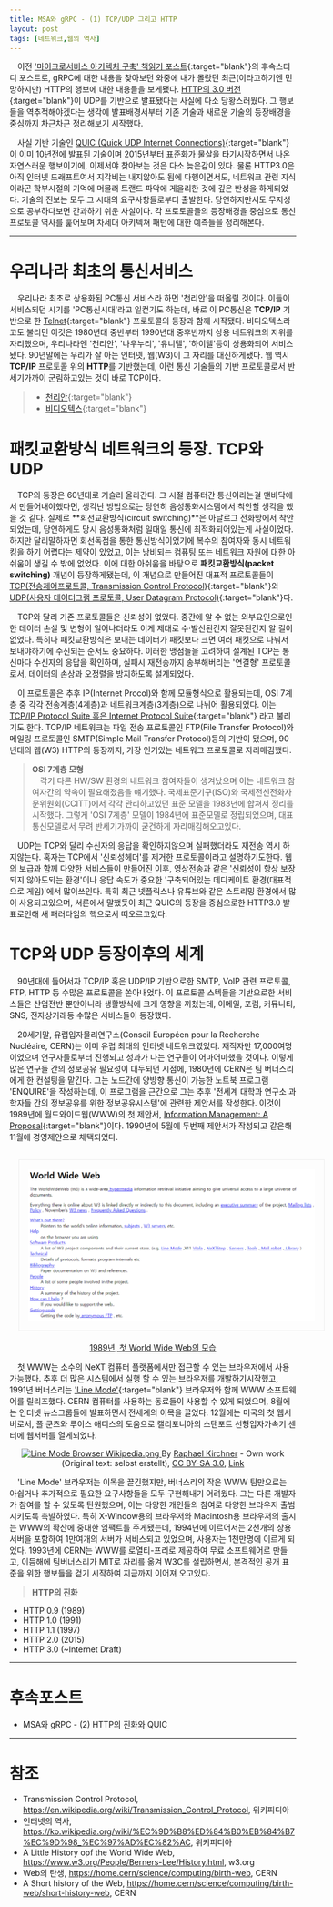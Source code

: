 ```yaml
---
title: MSA와 gRPC - (1) TCP/UDP 그리고 HTTP
layout: post
tags: [네트워크,웹의 역사]
---
```

　이전 ['마이크로서비스 아키텍처 구축' 책읽기 포스트]({{site.url}}/2022/01/26/Building-Microservices/){:target="blank"}의 후속스터디 포스트로, gRPC에 대한 내용을 찾아보던 와중에 내가 몰랐던 최근(이라고하기엔 민망하지만) HTTP의 행보에 대한 내용들을 보게됐다. [HTTP의 3.0 버전](https://datatracker.ietf.org/doc/html/draft-ietf-quic-http-17){:target="blank"}이 UDP를 기반으로 발표됐다는 사실에 다소 당황스러웠다. 그 행보들을 역추적해야겠다는 생각에 발표배경서부터 기존 기술과 새로운 기술의 등장배경을 중심까지 차근차근 정리해보기 시작했다.<!--more-->

　사실 기반 기술인 [QUIC (Quick UDP Internet Connections)](https://docs.google.com/document/d/1WJvyZflAO2pq77yOLbp9NsGjC1CHetAXV8I0fQe-B_U/edit){:target="blank"}이 이미 10년전에 발표된 기술이며 2015년부터 표준화가 물살을 타기시작하면서 나온 자연스러운 행보이기에, 이제서야 찾아보는 것은 다소 늦은감이 있다. 물론 HTTP3.0은 아직 인터넷 드래프트여서 지각비는 내지않아도 됨에 다행이면서도, 네트워크 관련 지식이라곤 학부시절의 기억에 머물러 트랜드 파악에 게을리한 것에 깊은 반성을 하게되었다. 기술의 진보는 모두 그 시대의 요구사항들로부터 출발한다. 당연하지만서도 무지성으로 공부하다보면 간과하기 쉬운 사실이다. 각 프로토콜들의 등장배경을 중심으로 통신프로토콜 역사를 훑어보며 차세대 아키텍쳐 패턴에 대한 예측들을 정리해본다.

<hr/>

# 우리나라 최초의 통신서비스
　우리나라 최초로 상용화된 PC통신 서비스라 하면 '천리안'을 떠올릴 것이다. 이들이 서비스되던 시기를 'PC통신시대'라고 일컫기도 하는데, 바로 이 PC통신은 **TCP/IP** 기반으로 한 [Telnet](https://datatracker.ietf.org/doc/html/rfc854){:target="blank"} 프로토콜의 등장과 함께 시작됐다. 비디오텍스라고도 불리던 이것은 1980년대 중반부터 1990년대 중후반까지 상용 네트워크의 지위를 자리했으며, 우리나라엔 '천리안', '나우누리', '유니텔', '하이텔'등이 상용화되어 서비스됐다. 90년말에는 우리가 잘 아는 인터넷, 웹(W3)이 그 자리를 대신하게됐다. 웹 역시 **TCP/IP** 프로토콜 위의 **HTTP**를 기반했는데, 이런 통신 기술들의 기반 프로토콜로서 반세기가까이 군림하고있는 것이 바로 TCP이다.
> - [천리안](https://newslibrary.naver.com/viewer/index.naver?articleId=1985062400099211021&editNo=1&printCount=1&publishDate=1985-06-24&officeId=00009&pageNo=11&printNo=5940&publishType=00020){:target="blank"}
> - [비디오텍스](https://en.wikipedia.org/wiki/Videotex){:target="blank"}

# 패킷교환방식 네트워크의 등장. TCP와 UDP
　TCP의 등장은 60년대로 거슬러 올라간다. 그 시절 컴퓨터간 통신이라는걸 맨바닥에서 만들어내야했다면, 생각난 방법으로는 당연히 음성통화시스템에서 착안할 생각을 했을 것 같다. 실제로 **회선교환방식(circuit switching)**은 아날로그 전화망에서 착안되었는데, 당연하게도 당시 음성통화처럼 일대일 통신에 최적화되어있는게 사실이었다. 하지만 달리말하자면 회선독점을 통한 통신방식이었기에 복수의 참여자와 동시 네트워킹을 하기 어렵다는 제약이 있었고, 이는 낭비되는 컴퓨팅 또는 네트워크 자원에 대한 아쉬움이 생길 수 밖에 없었다. 이에 대한 아쉬움을 바탕으로 **패킷교환방식(packet switching)** 개념이 등장하게됐는데, 이 개념으로 만들어진 대표적 프로토콜들이 [TCP(전송제어프로토콜, Transmission Control Protocol)](https://datatracker.ietf.org/doc/html/rfc675){:target="blank"}와 [UDP(사용자 데이터그램 프로토콜, User Datagram Protocol)](https://datatracker.ietf.org/doc/html/rfc768){:target="blank"}다.

　TCP와 달리 기존 프로토콜들은 신뢰성이 없었다. 중간에 알 수 없는 외부요인으로인한 데이터 손실 및 변형이 일어나더라도 이게 제대로 수·발신된건지 잘못된건지 알 길이 없었다. 특히나 패킷교환방식은 보내는 데이터가 패킷보다 크면 여러 패킷으로 나눠서 보내야하기에 수신되는 순서도 중요하다. 이러한 맹점들을 고려하여 설계된 TCP는 통신마다 수신자의 응답을 확인하며, 실패시 재전송까지 송부해버리는 '연결형' 프로토콜로서, 데이터의 손상과 오정렬을 방지하도록 설계되었다.

　이 프로토콜은 추후 IP(Internet Procol)와 함께 모듈형식으로 활용되는데, OSI 7계층 중 각각 전송계층(4계층)과 네트워크계층(3계층)으로 나뉘어 활용되었다. 이는 [TCP/IP Protocol Suite 혹은 Internet Protocol Suite](https://en.wikipedia.org/wiki/Internet_protocol_suite){:target="blank"} 라고 불리기도 한다. TCP/IP 네트워크는 파일 전송 프로토콜인 FTP(File Transfer Protocol)와 메일링 프로토콜인 SMTP(Simple Mail Transfer Protocol)등의 기반이 됐으며, 90년대의 웹(W3) HTTP의 등장까지, 가장 인기있는 네트워크 프로토콜로 자리매김했다.

> **OSI 7계층 모형**<br/>
　각기 다른 HW/SW 환경의 네트워크 참여자들이 생겨났으며 이는 네트워크 참여자간의 약속이 필요해졌음을 얘기했다. 국제표준기구(ISO)와 국제전신전화자문위원회(CCITT)에서 각각 관리하고있던 표준 모델을 1983년에 합쳐서 정리를 시작했다. 그렇게 'OSI 7계층' 모델이 1984년에 표준모델로 정립되었으며, 대표 통신모델로서 무려 반세기가까이 굳건하게 자리매김해오고있다.

　UDP는 TCP와 달리 수신자의 응답을 확인하지않으며 실패했더라도 재전송 역시 하지않는다. 혹자는 TCP에서 '신뢰성헤더'를 제거한 프로토콜이라고 설명하기도한다. 웹의 보급과 함께 다양한 서비스들이 만들어진 이후, 영상전송과 같은 '신뢰성이 항상 보장되지 않아도되는 환경'이나 응답 속도가 중요한 '구축되어있는 데디케이트 환경(대표적으로 게임)'에서 많이쓰인다. 특히 최근 넷플릭스나 유튜브와 같은 스트리밍 환경에서 많이 사용되고있으며, 서론에서 말했듯이 최근 QUIC의 등장을 중심으로한 HTTP3.0 발표로인해 새 패러다임의 핵으로서 떠오르고있다.

# TCP와 UDP 등장이후의 세계
　90년대에 들어서자 TCP/IP 혹은 UDP/IP 기반으로한 SMTP, VoIP 관련 프로토콜, FTP, HTTP 등 수많은 프로토콜을 쏟아내었다. 이 프로토콜 스텍들을 기반으로한 서비스들은 산업전반 뿐만아니라 생활방식에 크게 영향을 끼쳤는데, 이메일, 포럼, 커뮤니티, SNS, 전자상거래등 수많은 서비스들이 등장했다.

　20세기말, 유럽입자물리연구소(Conseil Européen pour la Recherche Nucléaire, CERN)는 이미 유럽 최대의 인터넷 네트워크였었다. 재직자만 17,000여명이었으며 연구자들로부터 진행되고 성과가 나는 연구들이 어마어마했을 것이다. 이렇게 많은 연구들 간의 정보공유 필요성이 대두되던 시점에, 1980년에 CERN은 팀 버너스리에게 한 컨설팅을 맡긴다. 그는 노드간에 양방향 통신이 가능한 노트북 프로그램 'ENQUIRE'을 작성하는데, 이 프로그램을 근간으로 그는 추후 '전세계 대학과 연구소 과학자들 간의 정보공유를 위한 정보공유시스템'에 관련한 제안서를 작성한다. 이것이 1989년에 월드와이드웹(WWW)의 첫 제안서, [Information Management: A Proposal](https://www.w3.org/History/1989/proposal.html){:target="blank"}이다. 1990년에 5월에 두번째 제안서가 작성되고 같은해 11월에 경영제안으로 채택되었다.

<p align="center" style="color:gray">
  <img src="/public/img/msa-and-grpc-1-0.PNG" style="border:1px solid #eeeeee;padding: 1rem;margin:1rem;">
  <a href="http://info.cern.ch/hypertext/WWW/TheProject.html" target="blank">1989년, 첫 World Wide Web의 모습</a>
</p>

　첫 WWW는 소수의 NeXT 컴퓨터 플랫폼에서만 접근할 수 있는 브라우저에서 사용가능했다. 추후 더 많은 시스템에서 실행 할 수 있는 브라우저를 개발하기시작했고, 1991년 버너스리는 ['Line Mode']("https://en.wikipedia.org/wiki/Line_Mode_Browser"){:target="blank"} 브라우저와 함께 WWW 소프트웨어를 릴리즈했다. CERN 컴퓨터를 사용하는 동료들이 사용할 수 있게 되었으며, 8월에는 인터넷 뉴스그룹들에 발표하면서 전세계의 이목을 끌었다. 12월에는 미국의 첫 웹서버로서, 폴 쿤츠와 루이스 애디스의 도움으로 캘리포니아의 스탠포트 선형입자가속기 센터에 웹서버를 열게되었다.

<p align="center">
    <a href="https://commons.wikimedia.org/wiki/File:Line_Mode_Browser_Wikipedia.png#/media/File:Line_Mode_Browser_Wikipedia.png">
        <img src="https://upload.wikimedia.org/wikipedia/commons/6/6b/Line_Mode_Browser_Wikipedia.png" alt="Line Mode Browser Wikipedia.png">
    </a>
    By <a href="https://de.wikipedia.org/wiki/Benutzer:Raphael_Kirchner" class="extiw" title="de:Benutzer:Raphael Kirchner">Raphael Kirchner</a> - <span class="int-own-work" lang="en">Own work</span> (<span lang="en" dir="ltr">Original text: selbst erstellt</span>), <a href="https://creativecommons.org/licenses/by-sa/3.0" title="Creative Commons Attribution-Share Alike 3.0">CC BY-SA 3.0</a>, <a href="https://commons.wikimedia.org/w/index.php?curid=10955544">Link
    </a>
</p>

　'Line Mode' 브라우저는 이목을 끌긴했지만, 버너스리의 작은 WWW 팀만으로는 아쉽거나 추가적으로 필요한 요구사항들을 모두 구현해내기 어려웠다. 그는 다른 개발자가 참여를 할 수 있도록 탄원했으며, 이는 다양한 개인들의 참여로 다양한 브라우저 출범시키도록 촉발하였다. 특히 X-Window용의 브라우저와 Macintosh용 브라우저의 출시는 WWW의 확산에 중대한 임팩트를 주게됐는데, 1994년에 이르어서는 2천개의 상용서버을 포함하여 1만여개의 서버가 서비스되고 있었으며, 사용자는 1천만명에 이르게 되었다. 1993년에 CERN는 WWW를 로열티-프리로 제공하여 무료 소프트웨어로 만들고, 이듬해에 팀버너스리가 MIT로 자리를 옮겨 W3C를 설립하면서, 본격적인 공개 표준을 위한 행보들을 걷기 시작하여 지금까지 이어져 오고있다.


>**HTTP의 진화**<br/>
- HTTP 0.9 (1989)
- HTTP 1.0 (1991)
- HTTP 1.1 (1997)
- HTTP 2.0 (2015)
- HTTP 3.0 (~Internet Draft)
<hr/>

# 후속포스트
- MSA와 gRPC - (2) HTTP의 진화와 QUIC

<hr/>

# 참조
* Transmission Control Protocol, https://en.wikipedia.org/wiki/Transmission_Control_Protocol, 위키피디아
* 인터넷의 역사, https://ko.wikipedia.org/wiki/%EC%9D%B8%ED%84%B0%EB%84%B7%EC%9D%98_%EC%97%AD%EC%82%AC, 위키피디아
* A Little History opf the World Wide Web, https://www.w3.org/People/Berners-Lee/History.html, w3.org
* Web의 탄생, https://home.cern/science/computing/birth-web, CERN
* A Short history of the Web, https://home.cern/science/computing/birth-web/short-history-web, CERN